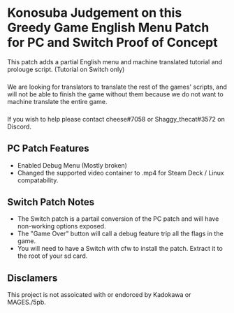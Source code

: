 # Konosuba Judgement on this Greedy Game English Menu Patch for PC and Switch Proof of Concept
This patch adds a partial English menu and machine translated tutorial and prolouge script. (Tutorial on Switch only)
###
We are looking for translators to translate the rest of the games' scripts, and will not be able to finish the game without them because we do not want to machine translate the entire game.
###
If you wish to help please contact cheese#7058 or Shaggy_thecat#3572 on Discord.
## PC Patch Features
- Enabled Debug Menu (Mostly broken)
- Changed the supported video container to .mp4 for Steam Deck / Linux compatability.
## Switch Patch Notes
- The Switch patch is a partail conversion of the PC patch and will have non-working options exposed.
- The "Game Over" button will call a debug feature trip all the flags in the game.
- You will need to have a Switch with cfw to install the patch. Extract it to the root of your sd card.
## Disclamers
This project is not assoicated with or endorced by Kadokawa or MAGES./5pb.
